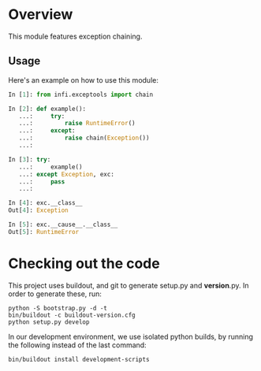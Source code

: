 Overview
========
This module features exception chaining.

Usage
-----

Here's an example on how to use this module:

```python
In [1]: from infi.exceptools import chain

In [2]: def example():
   ...:     try:
   ...:         raise RuntimeError()
   ...:     except:
   ...:         raise chain(Exception())
   ...:     

In [3]: try:
   ...:     example()
   ...: except Exception, exc:
   ...:     pass
   ...: 

In [4]: exc.__class__
Out[4]: Exception

In [5]: exc.__cause__.__class__
Out[5]: RuntimeError
```

Checking out the code
=====================

This project uses buildout, and git to generate setup.py and __version__.py.
In order to generate these, run:

    python -S bootstrap.py -d -t
    bin/buildout -c buildout-version.cfg
    python setup.py develop

In our development environment, we use isolated python builds, by running the following instead of the last command:

    bin/buildout install development-scripts

